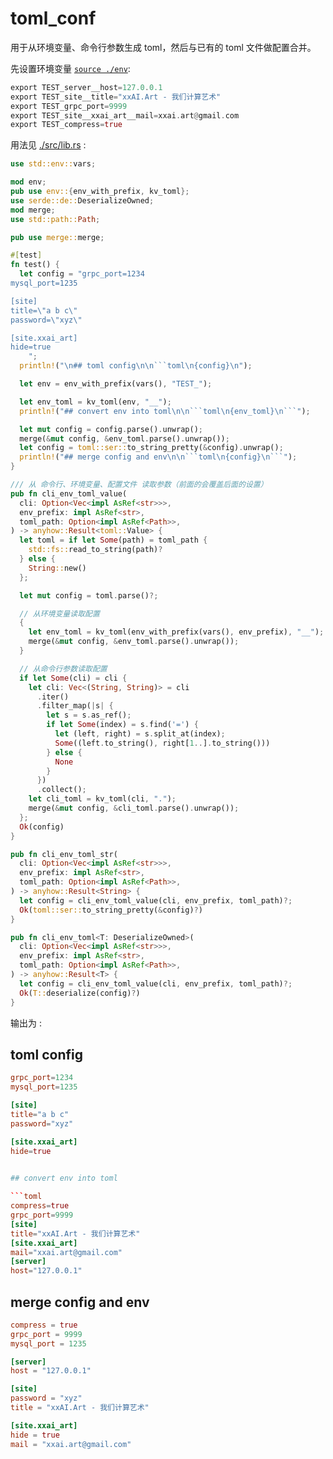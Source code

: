[‼️]: ✏️README.mdt

# toml_conf

用于从环境变量、命令行参数生成 toml，然后与已有的 toml 文件做配置合并。

先设置环境变量 [`source ./env`](./env):

```rust
export TEST_server__host=127.0.0.1
export TEST_site__title="xxAI.Art - 我们计算艺术"
export TEST_grpc_port=9999
export TEST_site__xxai_art__mail=xxai.art@gmail.com
export TEST_compress=true
```

用法见 [./src/lib.rs](./src/lib.rs) :

```rust
use std::env::vars;

mod env;
pub use env::{env_with_prefix, kv_toml};
use serde::de::DeserializeOwned;
mod merge;
use std::path::Path;

pub use merge::merge;

#[test]
fn test() {
  let config = "grpc_port=1234
mysql_port=1235

[site]
title=\"a b c\"
password=\"xyz\"

[site.xxai_art]
hide=true
    ";
  println!("\n## toml config\n\n```toml\n{config}\n");

  let env = env_with_prefix(vars(), "TEST_");

  let env_toml = kv_toml(env, "__");
  println!("## convert env into toml\n\n```toml\n{env_toml}\n```");

  let mut config = config.parse().unwrap();
  merge(&mut config, &env_toml.parse().unwrap());
  let config = toml::ser::to_string_pretty(&config).unwrap();
  println!("## merge config and env\n\n```toml\n{config}\n```");
}

/// 从 命令行、环境变量、配置文件 读取参数（前面的会覆盖后面的设置）
pub fn cli_env_toml_value(
  cli: Option<Vec<impl AsRef<str>>>,
  env_prefix: impl AsRef<str>,
  toml_path: Option<impl AsRef<Path>>,
) -> anyhow::Result<toml::Value> {
  let toml = if let Some(path) = toml_path {
    std::fs::read_to_string(path)?
  } else {
    String::new()
  };

  let mut config = toml.parse()?;

  // 从环境变量读取配置
  {
    let env_toml = kv_toml(env_with_prefix(vars(), env_prefix), "__");
    merge(&mut config, &env_toml.parse().unwrap());
  }

  // 从命令行参数读取配置
  if let Some(cli) = cli {
    let cli: Vec<(String, String)> = cli
      .iter()
      .filter_map(|s| {
        let s = s.as_ref();
        if let Some(index) = s.find('=') {
          let (left, right) = s.split_at(index);
          Some((left.to_string(), right[1..].to_string()))
        } else {
          None
        }
      })
      .collect();
    let cli_toml = kv_toml(cli, ".");
    merge(&mut config, &cli_toml.parse().unwrap());
  };
  Ok(config)
}

pub fn cli_env_toml_str(
  cli: Option<Vec<impl AsRef<str>>>,
  env_prefix: impl AsRef<str>,
  toml_path: Option<impl AsRef<Path>>,
) -> anyhow::Result<String> {
  let config = cli_env_toml_value(cli, env_prefix, toml_path)?;
  Ok(toml::ser::to_string_pretty(&config)?)
}

pub fn cli_env_toml<T: DeserializeOwned>(
  cli: Option<Vec<impl AsRef<str>>>,
  env_prefix: impl AsRef<str>,
  toml_path: Option<impl AsRef<Path>>,
) -> anyhow::Result<T> {
  let config = cli_env_toml_value(cli, env_prefix, toml_path)?;
  Ok(T::deserialize(config)?)
}
```

输出为 :

## toml config

```toml
grpc_port=1234
mysql_port=1235

[site]
title="a b c"
password="xyz"

[site.xxai_art]
hide=true
    

## convert env into toml

```toml
compress=true
grpc_port=9999
[site]
title="xxAI.Art - 我们计算艺术"
[site.xxai_art]
mail="xxai.art@gmail.com"
[server]
host="127.0.0.1"

```
## merge config and env

```toml
compress = true
grpc_port = 9999
mysql_port = 1235

[server]
host = "127.0.0.1"

[site]
password = "xyz"
title = "xxAI.Art - 我们计算艺术"

[site.xxai_art]
hide = true
mail = "xxai.art@gmail.com"

```
